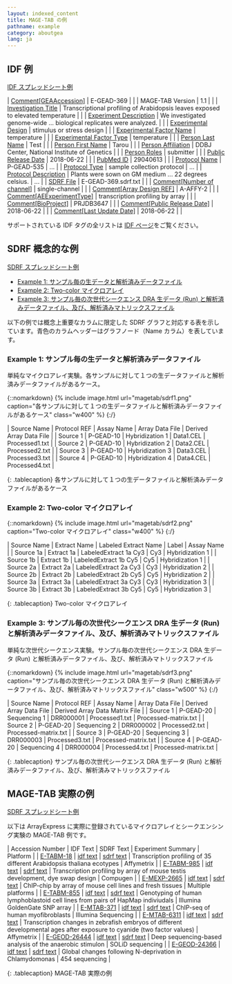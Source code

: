 ```yaml
---
layout: indexed_content
title: MAGE-TAB の例
pathname: example
category: aboutgea
lang: ja
---
```


## IDF 例 <a name="idf"></a>

[IDF
スプレッドシート例](https://docs.google.com/spreadsheets/d/1y6pwWBUgz2XJ2l_78k56B-1Hnia116JtYrZJunsT38U/edit#gid=0)

| [Comment\[GEAAccession\]](/gea/metadata-e.html#Comment_idf)               | E-GEAD-369                                                                      |     |
| MAGE-TAB Version                                                          | 1.1                                                                             |     |
| [Investigation Title](/gea/metadata-e.html#Investigation_Title)           | Transcriptional profiling of Arabidopsis leaves exposed to elevated temperature |     |
| [Experiment Description](/gea/metadata-e.html#Experiment_Description)     | We investigated genome-wide ... biological replicates were analyzed.            |     |
| [Experimental Design](/gea/metadata-e.html#Experimental_Design)           | stimulus or stress design                                                       |     |
| [Experimental Factor Name](/gea/metadata-e.html#Experimental_Factor_Name) | temperature                                                                     |     |
| [Experimental Factor Type](/gea/metadata-e.html#Experimental_Factor_Type) | temperature                                                                     |     |
| [Person Last Name](/gea/metadata-e.html#Person_Last_Name)                 | Test                                                                            |     |
| [Person First Name](/gea/metadata-e.html#Person_First_Name)               | Tarou                                                                           |     |
| [Person Affiliation](/gea/metadata-e.html#Person_Affiliation)             | DDBJ Center, National Institute of Genetics                                     |     |
| [Person Roles](/gea/metadata-e.html#Person_Roles)                         | submitter                                                                       |     |
| [Public Release Date](/gea/metadata-e.html#Public_Release_Date)           | 2018-06-22                                                                      |     |
| [PubMed ID](/gea/metadata-e.html#PubMed_ID)                               | 29040613                                                                        |     |
| [Protocol Name](/gea/metadata-e.html#Protocol_Name)                       | P-GEAD-535                                                                      | ... |
| [Protocol Type](/gea/metadata-e.html#Protocol_Type)                       | sample collection protocol                                                      | ... |
| [Protocol Description](/gea/metadata-e.html#Protocol_Description)         | Plants were sown on GM medium ... 22 degrees celsius.                           | ... |
| [SDRF File](/gea/metadata-e.html#SDRF_File)                               | E-GEAD-369.sdrf.txt                                                             |     |
| [Comment\[Number of channel\]](/gea/metadata-e.html#Comment_idf)          | single-channel                                                                  |     |
| [Comment\[Array Design REF\]](/gea/metadata-e.html#Comment_idf)           | A-AFFY-2                                                                        |     |
| [Comment\[AEExperimentType\]](/gea/metadata-e.html#Comment_idf)           | transcription profiling by array                                                |     |
| [Comment\[BioProject\]](/gea/metadata-e.html#Comment_idf)                 | PRJDB3647                                                                       |     |
| [Comment\[Public Release Date\]](/gea/metadata-e.html#Comment_idf)        | 2018-06-22                                                                      |     |
| [Comment\[Last Update Date\]](/gea/metadata-e.html#Comment_idf)           | 2018-06-22                                                                      |     |

サポートされている IDF タグの全リストは [IDF ページ](/gea/metadata-e.html#idf)をご覧ください。

## SDRF 概念的な例 <a name="sdrf_con"></a>

[SDRF
スプレッドシート例](https://docs.google.com/spreadsheets/d/1y6pwWBUgz2XJ2l_78k56B-1Hnia116JtYrZJunsT38U/edit#gid=657626667)

  - [Example 1: サンプル毎の生データと解析済みデータファイル](#sdrf_example1)
  - [Example 2: Two-color マイクロアレイ](#sdrf_example2)
  - [Example 3: サンプル毎の次世代シークエンス DRA 生データ (Run)
    と解析済みデータファイル、及び、解析済みマトリックスファイル](#sdrf_example3)

以下の例では概念上重要なカラムに限定した SDRF グラフと対応する表を示しています。青色のカラムヘッダーはグラフノード（Name
カラム）を表しています。

### Example 1: サンプル毎の生データと解析済みデータファイル <a name="sdrf_example1"></a>

単純なマイクロアレイ実験。各サンプルに対して１つの生データファイルと解析済みデータファイルがあるケース。

{::nomarkdown}
{% include image.html url="magetab/sdrf1.png" caption="各サンプルに対して１つの生データファイルと解析済みデータファイルがあるケース" class="w400" %}
{:/}

| Source Name | Protocol REF | Assay Name      | Array Data File | Derived Array Data File |
| Source 1    | P-GEAD-10    | Hybridization 1 | Data1.CEL       | Processed1.txt          |
| Source 2    | P-GEAD-10    | Hybridization 2 | Data2.CEL       | Processed2.txt          |
| Source 3    | P-GEAD-10    | Hybridization 3 | Data3.CEL       | Processed3.txt          |
| Source 4    | P-GEAD-10    | Hybridization 4 | Data4.CEL       | Processed4.txt          |

{: .tablecaption}
各サンプルに対して１つの生データファイルと解析済みデータファイルがあるケース

### Example 2: Two-color マイクロアレイ <a name="sdrf_example2"></a>

{::nomarkdown}
{% include image.html url="magetab/sdrf2.png" caption="Two-color マイクロアレイ" class="w400" %}
{:/}

| Source Name | Extract Name | Labeled Extract Name  | Label | Assay Name      |
| Source 1a   | Extract 1a   | LabeledExtract 1a Cy3 | Cy3   | Hybridization 1 |
| Source 1b   | Extract 1b   | LabeledExtract 1b Cy5 | Cy5   | Hybridization 1 |
| Source 2a   | Extract 2a   | LabeledExtract 2a Cy3 | Cy3   | Hybridization 2 |
| Source 2b   | Extract 2b   | LabeledExtract 2b Cy5 | Cy5   | Hybridization 2 |
| Source 3a   | Extract 3a   | LabeledExtract 3a Cy3 | Cy3   | Hybridization 3 |
| Source 3b   | Extract 3b   | LabeledExtract 3b Cy5 | Cy5   | Hybridization 3 |

{: .tablecaption}
Two-color マイクロアレイ

### Example 3: サンプル毎の次世代シークエンス DRA 生データ (Run) と解析済みデータファイル、及び、解析済みマトリックスファイル  <a name="sdrf_example3"></a>

単純な次世代シークエンス実験。サンプル毎の次世代シークエンス DRA 生データ (Run)
と解析済みデータファイル、及び、解析済みマトリックスファイル

{::nomarkdown}
{% include image.html url="magetab/sdrf3.png" caption="サンプル毎の次世代シークエンス DRA 生データ (Run)
と解析済みデータファイル、及び、解析済みマトリックスファイル" class="w500" %}
{:/}

| Source Name | Protocol REF | Assay Name   | Array Data File | Derived Array Data File | Derived Array Data Matrix File |
| Source 1    | P-GEAD-20    | Sequencing 1 | DRR000001       | Processed1.txt          | Processed-matrix.txt           |
| Source 2    | P-GEAD-20    | Sequencing 2 | DRR000002       | Processed2.txt          | Processed-matrix.txt           |
| Source 3    | P-GEAD-20    | Sequencing 3 | DRR000003       | Processed3.txt          | Processed-matrix.txt           |
| Source 4    | P-GEAD-20    | Sequencing 4 | DRR000004       | Processed4.txt          | Processed-matrix.txt           |

{: .tablecaption}
サンプル毎の次世代シークエンス DRA 生データ (Run) と解析済みデータファイル、及び、解析済みマトリックスファイル

## MAGE-TAB 実際の例 <a name="tab_real"></a>

[SDRF スプレッドシート例](https://docs.google.com/spreadsheets/d/1y6pwWBUgz2XJ2l_78k56B-1Hnia116JtYrZJunsT38U/edit#gid=657626667)

以下は ArrayExpress に実際に登録されているマイクロアレイとシークエンシング実験の MAGE-TAB 例です。

| Accession Number                                                            | IDF Text                                                                               | SDRF Text                                                                                | Experiment Summary                                                                                                       | Platform                      |
| [E-TABM-18](https://www.ebi.ac.uk/arrayexpress/experiments/E-TABM-18)       | [idf text](https://www.ebi.ac.uk/arrayexpress/files/E-TABM-18/E-TABM-18.idf.txt)       | [sdrf text](https://www.ebi.ac.uk/arrayexpress/files/E-TABM-18/E-TABM-18.sdrf.txt)       | Transcription profiling of 35 different Arabidopsis thaliana ecotypes                                                    | Affymetrix                    |
| [E-TABM-985](https://www.ebi.ac.uk/arrayexpress/experiments/E-TABM-985)     | [idf text](https://www.ebi.ac.uk/arrayexpress/files/E-TABM-985/E-TABM-985.idf.txt)     | [sdrf text](https://www.ebi.ac.uk/arrayexpress/files/E-TABM-985/E-TABM-985.sdrf.txt)     | Transcription profiling by array of mouse testis development, dye swap design                                            | Compugen                      |
| [E-MEXP-2665](https://www.ebi.ac.uk/arrayexpress/experiments/E-MEXP-2665)   | [idf text](https://www.ebi.ac.uk/arrayexpress/files/E-MEXP-2665/E-MEXP-2665.idf.txt)   | [sdrf text](https://www.ebi.ac.uk/arrayexpress/files/E-MEXP-2665/E-MEXP-2665.sdrf.txt)   | ChIP-chip by array of mouse cell lines and fresh tissues                                                                 | Multiple platforms            |
| [E-TABM-855](https://www.ebi.ac.uk/arrayexpress/experiments/E-TABM-855)     | [idf text](https://www.ebi.ac.uk/arrayexpress/files/E-TABM-855/E-TABM-855.idf.txt)     | [sdrf text](https://www.ebi.ac.uk/arrayexpress/files/E-TABM-855/E-TABM-855.sdrf.txt)     | Genotyping of human lymphoblastoid cell lines from pairs of HapMap indiviudals                                           | Illumina GoldenGate SNP array |
| [E-MTAB-371](https://www.ebi.ac.uk/arrayexpress/experiments/E-MTAB-371)     | [idf text](https://www.ebi.ac.uk/arrayexpress/files/E-MTAB-371/E-MTAB-371.idf.txt)     | [sdrf text](https://www.ebi.ac.uk/arrayexpress/files/E-MTAB-371/E-MTAB-371.sdrf.txt)     | ChIP-seq of human myofibroblasts                                                                                         | Illumina Sequencing           |
| [E-MTAB-6311](https://www.ebi.ac.uk/arrayexpress/experiments/E-MTAB-6311)   | [idf text](https://www.ebi.ac.uk/arrayexpress/files/E-MTAB-6311/E-MTAB-6311.idf.txt)   | [sdrf text](https://www.ebi.ac.uk/arrayexpress/files/E-MTAB-6311/E-MTAB-6311.sdrf.txt)   | Transcription changes in zebrafish embryos of different developmental ages after exposure to cyanide (two factor values) | Affymetrix                    |
| [E-GEOD-26444](https://www.ebi.ac.uk/arrayexpress/experiments/E-GEOD-26444) | [idf text](https://www.ebi.ac.uk/arrayexpress/files/E-GEOD-26444/E-GEOD-26444.idf.txt) | [sdrf text](https://www.ebi.ac.uk/arrayexpress/files/E-GEOD-26444/E-GEOD-26444.sdrf.txt) | Deep sequencing-based analysis of the anaerobic stimulon                                                                 | SOLiD sequencing              |
| [E-GEOD-24366](https://www.ebi.ac.uk/arrayexpress/experiments/E-GEOD-24366) | [idf text](https://www.ebi.ac.uk/arrayexpress/files/E-GEOD-24366/E-GEOD-24366.idf.txt) | [sdrf text](https://www.ebi.ac.uk/arrayexpress/files/E-GEOD-24366/E-GEOD-24366.sdrf.txt) | Global changes following N-deprivation in Chlamydomonas                                                                  | 454 sequencing                |

{: .tablecaption}
MAGE-TAB 実際の例
